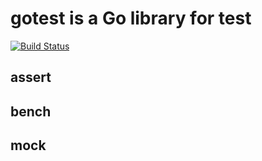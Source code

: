 # gotest is a Go library for test

[![Build Status](https://travis-ci.org/philchia/gotest.svg?branch=master)](https://travis-ci.org/philchia/gotest)

## assert

## bench

## mock
